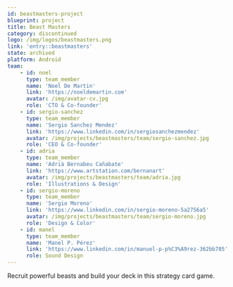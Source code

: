```yaml
---
id: beastmasters-project
blueprint: project
title: Beast Masters
category: discontinued
logo: /img/logos/beastmasters.png
link: 'entry::beastmasters'
state: archived
platform: Android
team:
    - id: noel
      type: team_member
      name: 'Noel De Martin'
      link: 'https://noeldemartin.com'
      avatar: /img/avatar-cv.jpg
      role: 'CTO & Co-founder'
    - id: sergio-sanchez
      type: team_member
      name: 'Sergio Sanchez Mendez'
      link: 'https://www.linkedin.com/in/sergiosanchezmendez'
      avatar: /img/projects/beastmasters/team/sergio-sanchez.jpg
      role: 'CEO & Co-founder'
    - id: adria
      type: team_member
      name: 'Adrià Bernabeu Cañabate'
      link: 'https://www.artstation.com/bernanart'
      avatar: /img/projects/beastmasters/team/adria.jpg
      role: 'Illustrations & Design'
    - id: sergio-moreno
      type: team_member
      name: 'Sergio Moreno'
      link: 'https://www.linkedin.com/in/sergio-moreno-5a2756a5'
      avatar: /img/projects/beastmasters/team/sergio-moreno.jpg
      role: 'Design & Color'
    - id: manel
      type: team_member
      name: 'Manel P. Pérez'
      link: 'https://www.linkedin.com/in/manuel-p-p%C3%A9rez-362bb785'
      role: Sound Design
---
```


Recruit powerful beasts and build your deck in this strategy card game.
